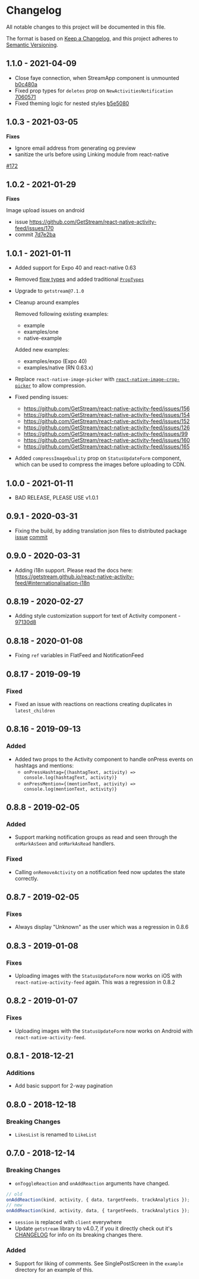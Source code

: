 # Changelog

All notable changes to this project will be documented in this file.

The format is based on [Keep a Changelog](https://keepachangelog.com/en/1.0.0/),
and this project adheres to [Semantic Versioning](https://semver.org/spec/v2.0.0.html).

## 1.1.0 - 2021-04-09

- Close faye connection, when StreamApp component is unmounted [b0c480a](https://github.com/GetStream/react-native-activity-feed/commit/b0c480ad3b73a39b86edbb2049024cbe33d8f473)
- Fixed prop types for `deletes` prop on `NewActivitiesNotification` [7060571](https://github.com/GetStream/react-native-activity-feed/commit/706057192c2ea36835e27b07e722b35e7a3d2ba8)
- Fixed theming logic for nested styles [b5e5080](https://github.com/GetStream/react-native-activity-feed/commit/b5e508063dfa0722eac97f71a8c205f3f5f1090f)

## 1.0.3 - 2021-03-05

**Fixes**

- Ignore email address from generating og preview
- sanitize the urls before using Linking module from react-native

[#172](https://github.com/GetStream/react-native-activity-feed/pull/172)

## 1.0.2 - 2021-01-29

**Fixes**

Image upload issues on android

- issue https://github.com/GetStream/react-native-activity-feed/issues/170
- commit [7d7e2ba](https://github.com/GetStream/react-native-activity-feed/commit/7d7e2bab957f4c4fd1b76284f333a0105c5486b6)

## 1.0.1 - 2021-01-11

- Added support for Expo 40 and react-native 0.63
- Removed [flow types](https://flow.org/) and added traditional [`PropTypes`](https://reactjs.org/docs/typechecking-with-proptypes.html)
- Upgrade to `getstream@7.1.0`
- Cleanup around examples

  Removed following existing examples:

  - example
  - examples/one
  - native-example

  Added new examples:

  - examples/expo (Expo 40)
  - examples/native (RN 0.63.x)

- Replace `react-native-image-picker` with [`react-native-image-crop-picker`](https://github.com/ivpusic/react-native-image-crop-picker) to allow compression.

- Fixed pending issues:

  - https://github.com/GetStream/react-native-activity-feed/issues/156
  - https://github.com/GetStream/react-native-activity-feed/issues/154
  - https://github.com/GetStream/react-native-activity-feed/issues/152
  - https://github.com/GetStream/react-native-activity-feed/issues/126
  - https://github.com/GetStream/react-native-activity-feed/issues/99
  - https://github.com/GetStream/react-native-activity-feed/issues/160
  - https://github.com/GetStream/react-native-activity-feed/issues/165

- Added `compressImageQuality` prop on `StatusUpdateForm` component, which can be used to compress the images before uploading to CDN.

## 1.0.0 - 2021-01-11

- BAD RELEASE, PLEASE USE v1.0.1

## 0.9.1 - 2020-03-31

- Fixing the build, by adding translation json files to distributed package [issue](https://github.com/GetStream/react-native-activity-feed/issues/123) [commit](https://github.com/GetStream/react-native-activity-feed/commit/e1526703bd52ad35b3a948b6e6c7e2466bee2588)

## 0.9.0 - 2020-03-31

- Adding i18n support. Please read the docs here: https://getstream.github.io/react-native-activity-feed/#internationalisation-i18n

## 0.8.19 - 2020-02-27

- Adding style customization support for text of Activity component - [97130d8](https://github.com/GetStream/react-native-activity-feed/commit/97130d8fa7584ac53fefbe93c818a1587634f49f)

## 0.8.18 - 2020-01-08

- Fixing `ref` variables in FlatFeed and NotificationFeed

## 0.8.17 - 2019-09-19

### Fixed

- Fixed an issue with reactions on reactions creating duplicates in `latest_children`

## 0.8.16 - 2019-09-13

### Added

- Added two props to the Activity component to handle onPress events on hashtags and mentions:
  - `onPressHashtag={(hashtagText, activity) => console.log(hashtagText, activity)}`
  - `onPressMention={(mentionText, activity) => console.log(mentionText, activity)}`

## 0.8.8 - 2019-02-05

### Added

- Support marking notification groups as read and seen through the
  `onMarkAsSeen` and `onMarkAsRead` handlers.

### Fixed

- Calling `onRemoveActivity` on a notification feed now updates the state
  correctly.

## 0.8.7 - 2019-02-05

### Fixes

- Always display "Unknown" as the user which was a regression in 0.8.6

## 0.8.3 - 2019-01-08

### Fixes

- Uploading images with the `StatusUpdateForm` now works on iOS with
  `react-native-activity-feed` again. This was a regression in 0.8.2

## 0.8.2 - 2019-01-07

### Fixes

- Uploading images with the `StatusUpdateForm` now works on Android with
  `react-native-activity-feed`.

## 0.8.1 - 2018-12-21

### Additions

- Add basic support for 2-way pagination

## 0.8.0 - 2018-12-18

### Breaking Changes

- `LikesList` is renamed to `LikeList`

## 0.7.0 - 2018-12-14

### Breaking Changes

- `onToggleReaction` and `onAddReaction` arguments have changed.

```js
// old
onAddReaction(kind, activity, { data, targetFeeds, trackAnalytics });
// new
onAddReaction(kind, activity, data, { targetFeeds, trackAnalytics });
```

- `session` is replaced with `client` everywhere
- Update `getstream` library to v4.0.7, if you it directly check out it's
  [CHANGELOG](https://github.com/GetStream/stream-js/blob/master/CHANGELOG.md#400---2018-12-03)
  for info on its breaking changes there.

### Added

- Support for liking of comments. See SinglePostScreen in the `example`
  directory for an example of this.
